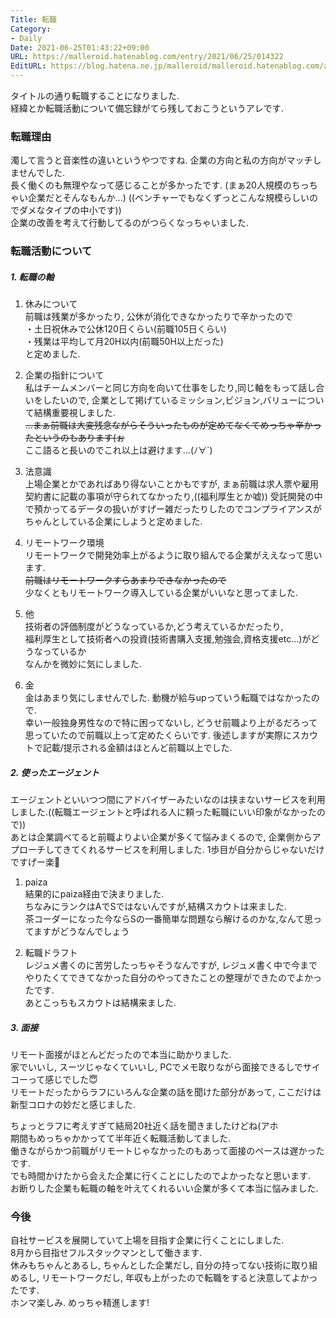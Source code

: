 ```yaml
---
Title: 転職
Category:
- Daily
Date: 2021-06-25T01:43:22+09:00
URL: https://malleroid.hatenablog.com/entry/2021/06/25/014322
EditURL: https://blog.hatena.ne.jp/malleroid/malleroid.hatenablog.com/atom/entry/26006613779613132
---
```


タイトルの通り転職することになりました.  
経緯とか転職活動について備忘録がてら残しておこうというアレです.


### 転職理由

濁して言うと音楽性の違いというやつですね. 企業の方向と私の方向がマッチしませんでした.    
長く働くのも無理やなって感じることが多かったです. (まぁ20人規模のちっちゃい企業だとそんなもんか...)  ((ベンチャーでもなくずっとこんな規模らしいのでダメなタイプの中小です))  
企業の改善を考えて行動してるのがつらくなっちゃいました.

### 転職活動について

##### 1. 転職の軸


1. 休みについて  
前職は残業が多かったり, 公休が消化できなかったりで辛かったので  
・土日祝休みで公休120日くらい(前職105日くらい)  
・残業は平均して月20H以内(前職50H以上だった)  
と定めました.

2. 企業の指針について  
私はチームメンバーと同じ方向を向いて仕事をしたり,同じ軸をもって話し合いをしたいので, 
企業として掲げているミッション,ビジョン,バリューについて結構重要視しました.    
<s>...まぁ前職は大変残念ながらそういったものが定めてなくてめっちゃ辛かったというのもあります(ぉ</s>  
ここ語ると長いのでこれ以上は避けます...(ﾉ∀`)

3. 法意識  
上場企業とかであればあり得ないことかもですが, まぁ前職は求人票や雇用契約書に記載の事項が守られてなかったり,((福利厚生とか嘘)) 受託開発の中で預かってるデータの扱いがすげー雑だったりしたのでコンプライアンスがちゃんとしている企業にしようと定めました.

4. リモートワーク環境  
リモートワークで開発効率上がるように取り組んでる企業がええなって思います.  
<s>前職はリモートワークすらあまりできなかったので</s>  
少なくともリモートワーク導入している企業がいいなと思ってました.

5. 他  
技術者の評価制度がどうなっているか,どう考えているかだったり,  
福利厚生として技術者への投資(技術書購入支援,勉強会,資格支援etc...)がどうなっているか  
なんかを微妙に気にしました.

6. 金  
金はあまり気にしませんでした. 動機が給与upっていう転職ではなかったので.  
幸い一般独身男性なので特に困ってないし, どうせ前職より上がるだろって思っていたので前職以上って定めたくらいです. 後述しますが実際にスカウトで記載/提示される金額はほとんど前職以上でした.  


##### 2. 使ったエージェント

エージェントといいつつ間にアドバイザーみたいなのは挟まないサービスを利用しました.((転職エージェントと呼ばれる人に頼った転職にいい印象がなかったので))  
あとは企業調べてると前職よりよい企業が多くて悩みまくるので, 企業側からアプローチしてきてくれるサービスを利用しました. 1歩目が自分からじゃないだけですげー楽🤗

1. paiza  
結果的にpaiza経由で決まりました.  
ちなみにランクはAでSではないんですが,結構スカウトは来ました.  
茶コーダーになった今ならSの一番簡単な問題なら解けるのかな,なんて思ってますがどうなんでしょう

2. 転職ドラフト  
レジュメ書くのに苦労したっちゃそうなんですが, レジュメ書く中で今までやりたくてできてなかった自分のやってきたことの整理ができたのでよかったです.  
あとこっちもスカウトは結構来ました.


##### 3. 面接

リモート面接がほとんどだったので本当に助かりました.  
家でいいし, スーツじゃなくていいし, PCでメモ取りながら面接できるしでサイコーって感じでした😇  
リモートだったからラフにいろんな企業の話を聞けた部分があって, ここだけは新型コロナの妙だと感じました.  

ちょっとラフに考えすぎて結局20社近く話を聞きましたけどね(アホ  
期間もめっちゃかかってて半年近く転職活動してました.  
働きながらかつ前職がリモートじゃなかったのもあって面接のペースは遅かったです.  
でも時間かけたから会えた企業に行くことにしたのでよかったなと思います.  
お断りした企業も転職の軸を叶えてくれるいい企業が多くて本当に悩みました.  

### 今後  

自社サービスを展開していて上場を目指す企業に行くことにしました.  
8月から目指せフルスタックマンとして働きます.  
休みもちゃんとあるし, ちゃんとした企業だし, 自分の持ってない技術に取り組めるし, リモートワークだし, 年収も上がったので転職をすると決意してよかったです.  
ホンマ楽しみ. めっちゃ精進します!

